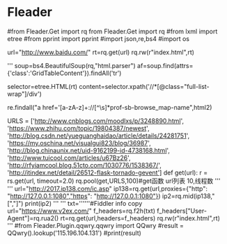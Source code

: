 # Fleader

#from Fleader.Get import rq
from Fleader.Get import rq
#from lxml import etree
#from pprint import pprint
#import json,re,bs4
#import os


url="http://www.baidu.com/"
rt=rq.get(url)
rq.rw(r"index.html",rt)

'''
soup=bs4.BeautifulSoup(rq,"html.parser")
af=soup.find(attrs={'class':'GridTableContent'}).findAll('tr')

selector=etree.HTML(rt)
content=selector.xpath('//*[@class="full-list-wrap"]/div')

re.findall("a href=\'[a-zA-z]+://[^\s]*prof-sb-browse_map-name",html2)


URLS = ['http://www.cnblogs.com/moodlxs/p/3248890.html',
        'https://www.zhihu.com/topic/19804387/newest',
        'http://blog.csdn.net/yueguanghaidao/article/details/24281751',
        'https://my.oschina.net/visualgui823/blog/36987',
        'http://blog.chinaunix.net/uid-9162199-id-4738168.html',
        'http://www.tuicool.com/articles/u67Bz26',
        'http://rfyiamcool.blog.51cto.com/1030776/1538367/',
        'http://itindex.net/detail/26512-flask-tornado-gevent']
def get(url):
    r = rs.get(url, timeout=2.0)
rq.pool(get,URLS,100)#get函数 url列表 10,线程数
'''
'''
url="http://2017.ip138.com/ic.asp"
ip138=rq.get(url,proxies={"http": "http://127.0.0.1:1080","https": "http://127.0.0.1:1080"})
ip2=rq.mid(ip138,"[","]")
print(ip2)
'''
'''
txt=''''''#Fiddler info copy
url="https://www.v2ex.com/"
f_headers=rq.f2h(txt)
f_headers["User-Agent"]=rq.rua2()
rt=rq.get(url,headers=f_headers)
rq.rw(r"index.html",rt)
'''
#from Fleader.Plugin.qqwry.qqwry import QQwry
#result = QQwry().lookup('115.196.104.131')
#print(result)
